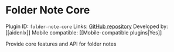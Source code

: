 # Folder Note Core

Plugin ID: `folder-note-core`
Links: [GitHub repository](https://github.com/aidenlx/folder-note-core)
Developed by: [[aidenlx]]
Mobile compatible: [[Mobile-compatible plugins|Yes]]

Provide core features and API for folder notes
